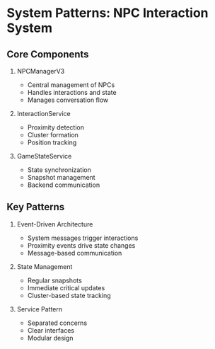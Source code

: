 # System Patterns: NPC Interaction System

## Core Components
1. NPCManagerV3
   - Central management of NPCs
   - Handles interactions and state
   - Manages conversation flow

2. InteractionService
   - Proximity detection
   - Cluster formation
   - Position tracking

3. GameStateService
   - State synchronization
   - Snapshot management
   - Backend communication

## Key Patterns
1. Event-Driven Architecture
   - System messages trigger interactions
   - Proximity events drive state changes
   - Message-based communication

2. State Management
   - Regular snapshots
   - Immediate critical updates
   - Cluster-based state tracking

3. Service Pattern
   - Separated concerns
   - Clear interfaces
   - Modular design 